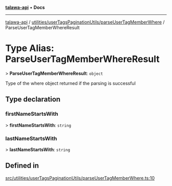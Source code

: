 [**talawa-api**](../../../../README.md) • **Docs**

***

[talawa-api](../../../../modules.md) / [utilities/userTagsPaginationUtils/parseUserTagMemberWhere](../README.md) / ParseUserTagMemberWhereResult

# Type Alias: ParseUserTagMemberWhereResult

\> **ParseUserTagMemberWhereResult**: `object`

Type of the where object returned if the parsing is successful

## Type declaration

### firstNameStartsWith

\> **firstNameStartsWith**: `string`

### lastNameStartsWith

\> **lastNameStartsWith**: `string`

## Defined in

[src/utilities/userTagsPaginationUtils/parseUserTagMemberWhere.ts:10](https://github.com/PalisadoesFoundation/talawa-api/blob/a6e7ac91b581c9109559657faf0f934f3eb41fe7/src/utilities/userTagsPaginationUtils/parseUserTagMemberWhere.ts#L10)

